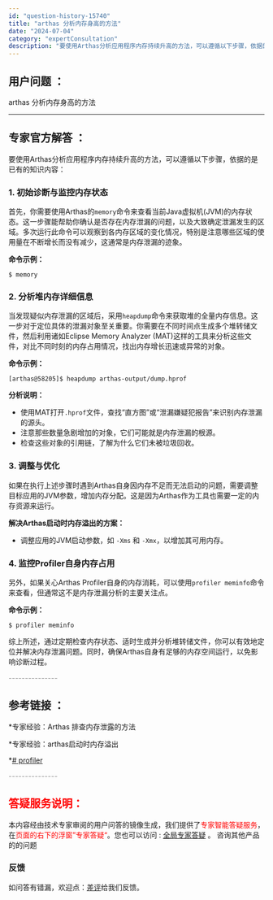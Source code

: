 ```yaml
---
id: "question-history-15740"
title: "arthas 分析内存身高的方法"
date: "2024-07-04"
category: "expertConsultation"
description: "要使用Arthas分析应用程序内存持续升高的方法，可以遵循以下步骤，依据的是已有的知识内容：### 1. 初始诊断与监控内存状态首先，你需要使用Arthas的`memory`命令来查看当前Java虚拟机(JVM)的内存状态。这一步骤能帮助你确认是否存在内存泄漏的问题，以及大致确定泄漏发生的区域。多次"
---
```


## 用户问题 ： 
 arthas 分析内存身高的方法  

---------------
## 专家官方解答 ：

要使用Arthas分析应用程序内存持续升高的方法，可以遵循以下步骤，依据的是已有的知识内容：

### 1. 初始诊断与监控内存状态

首先，你需要使用Arthas的`memory`命令来查看当前Java虚拟机(JVM)的内存状态。这一步骤能帮助你确认是否存在内存泄漏的问题，以及大致确定泄漏发生的区域。多次运行此命令可以观察到各内存区域的变化情况，特别是注意哪些区域的使用量在不断增长而没有减少，这通常是内存泄漏的迹象。

**命令示例：**
```shell
$ memory
```

### 2. 分析堆内存详细信息

当发现疑似内存泄漏的区域后，采用`heapdump`命令来获取堆的全量内存信息。这一步对于定位具体的泄漏对象至关重要。你需要在不同时间点生成多个堆转储文件，然后利用诸如Eclipse Memory Analyzer (MAT)这样的工具来分析这些文件，对比不同时刻的内存占用情况，找出内存增长迅速或异常的对象。

**命令示例：**
```shell
[arthas@58205]$ heapdump arthas-output/dump.hprof
```

**分析说明：**
- 使用MAT打开`.hprof`文件，查找“直方图”或“泄漏嫌疑犯报告”来识别内存泄漏的源头。
- 注意那些数量急剧增加的对象，它们可能就是内存泄漏的根源。
- 检查这些对象的引用链，了解为什么它们未被垃圾回收。

### 3. 调整与优化

如果在执行上述步骤时遇到Arthas自身因内存不足而无法启动的问题，需要调整目标应用的JVM参数，增加内存分配。这是因为Arthas作为工具也需要一定的内存资源来运行。

**解决Arthas启动时内存溢出的方案：**
- 调整应用的JVM启动参数，如 `-Xms` 和 `-Xmx`，以增加其可用内存。

### 4. 监控Profiler自身内存占用

另外，如果关心Arthas Profiler自身的内存消耗，可以使用`profiler meminfo`命令来查看，但通常这不是内存泄漏分析的主要关注点。

**命令示例：**
```shell
$ profiler meminfo
```

综上所述，通过定期检查内存状态、适时生成并分析堆转储文件，你可以有效地定位并解决内存泄漏问题。同时，确保Arthas自身有足够的内存空间运行，以免影响诊断过程。


<font color="#949494">---------------</font> 


## 参考链接 ：

*专家经验：Arthas 排查内存泄露的方法 
 
 *专家经验：arthas启动时内存溢出 
 
 *[# profiler](https://github.com/alibaba/arthas/tree/master/site/docs/doc/profiler.md)


 <font color="#949494">---------------</font> 
 


## <font color="#FF0000">答疑服务说明：</font> 

本内容经由技术专家审阅的用户问答的镜像生成，我们提供了<font color="#FF0000">专家智能答疑服务</font>，在<font color="#FF0000">页面的右下的浮窗”专家答疑“</font>。您也可以访问 : [全局专家答疑](https://answer.opensource.alibaba.com/docs/intro) 。 咨询其他产品的的问题

### 反馈
如问答有错漏，欢迎点：[差评](https://ai.nacos.io/user/feedbackByEnhancerGradePOJOID?enhancerGradePOJOId=16097)给我们反馈。
